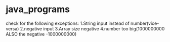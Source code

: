 # java_programs


check for the following exceptions:
  1.String input instead of number(vice-versa)
  2.negative input 
  3.Array size negative 
  4.number too big(1000000000 ALSO  the negative -1000000000)
